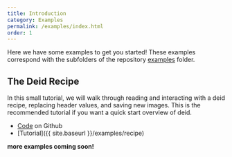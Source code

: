 ```yaml
---
title: Introduction
category: Examples
permalink: /examples/index.html
order: 1
---
```


Here we have some examples to get you started! These examples correspond with
the subfolders of the repository [examples](https://github.com/pydicom/deid/tree/master/examples)
folder.

## The Deid Recipe

In this small tutorial, we will walk through reading and interacting with a deid recipe,
replacing header values, and saving new images. This is the recommended tutorial if you
want a quick start overview of deid.

 - [Code]([examples](https://github.com/pydicom/deid/tree/master/examples/recipe)) on Github
 - [Tutorial]({{ site.baseurl }}/examples/recipe)


**more examples coming soon!**

